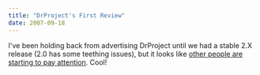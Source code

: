 ```yaml
---
title: "DrProject's First Review"
date: 2007-09-18
---
```

I've been holding back from advertising DrProject until we had a stable 2.X release (2.0 has some teething issues), but it looks like <a href="http://www.linux.com/feature/119072">other people are starting to pay attention</a>.  Cool!

